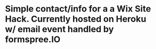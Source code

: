 # Simple contact/info for a a Wix Site Hack.  Currently hosted on Heroku w/ email event handled by formspree.IO


